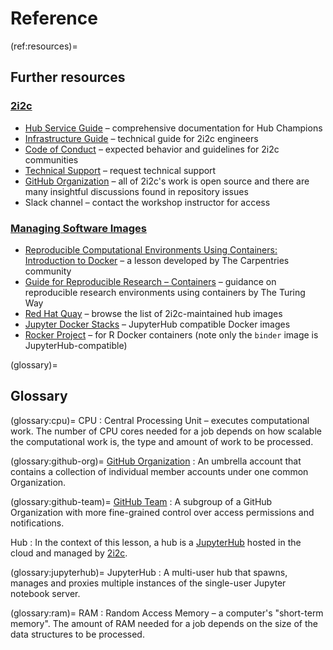 # Reference

<!-- word count: 331 -->

(ref:resources)=
## Further resources

### [2i2c](https://2i2c.org/)

- [Hub Service Guide](https://docs.2i2c.org/) – comprehensive documentation for Hub Champions
- [Infrastructure Guide](https://infrastructure.2i2c.org/) – technical guide for 2i2c engineers
- [Code of Conduct](https://compass.2i2c.org/code-of-conduct/) – expected behavior and guidelines for 2i2c communities
- [Technical Support](https://docs.2i2c.org/support/) – request technical support
- [GitHub Organization](https://github.com/2i2c-org) – all of 2i2c's work is open source and there are many insightful discussions found in repository issues
- Slack channel – contact the workshop instructor for access

### [Managing Software Images](episode-images)

- [Reproducible Computational Environments Using Containers: Introduction to Docker](https://carpentries-incubator.github.io/docker-introduction/) – a lesson developed by The Carpentries community
- [Guide for Reproducible Research – Containers](https://book.the-turing-way.org/reproducible-research/renv/renv-containers) – guidance on reproducible research environments using containers by The Turing Way
- [Red Hat Quay](https://quay.io/organization/2i2c) – browse the list of 2i2c-maintained hub images
- [Jupyter Docker Stacks](https://jupyter-docker-stacks.readthedocs.io/en/latest/using/selecting.html) – JupyterHub compatible Docker images
- [Rocker Project](https://rocker-project.org/images/) – for R Docker containers (note only the `binder` image is JupyterHub-compatible)

(glossary)=
## Glossary


(glossary:cpu)=
CPU
: Central Processing Unit – executes computational work. The number of CPU cores needed for a job depends on how scalable the computational work is, the type and amount of work to be processed.

(glossary:github-org)=
[GitHub Organization](https://docs.github.com/en/organizations/collaborating-with-groups-in-organizations/about-organizations)
: An umbrella account that contains a collection of individual member accounts under one common Organization.

(glossary:github-team)=
[GitHub Team](https://docs.github.com/en/organizations/organizing-members-into-teams/about-teams)
: A subgroup of a GitHub Organization with more fine-grained control over access permissions and notifications.

Hub
: In the context of this lesson, a hub is a [JupyterHub](https://jupyter.org/hub) hosted in the cloud and managed by [2i2c](https://2i2c.org/).

(glossary:jupyterhub)=
JupyterHub
:  A multi-user hub that spawns, manages and proxies multiple instances of the single-user Jupyter notebook server.

(glossary:ram)=
RAM
: Random Access Memory – a computer's "short-term memory". The amount of RAM needed for a job depends on the size of the data structures to be processed.

